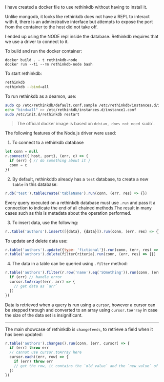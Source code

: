 I have created a docker file to use rethinkdb without having to install it.

Unlike mongodb, it looks like rethinkdb does not have a REPL to interact with it,
there is an adminstrative interface but attempts to expose the port from the container
to the host did not take off.

I ended up using the NODE repl inside the database. Rethinkdb requires that we use a driver to
connect to it.

To build and run the docker container:

```
docker build . - t rethinkdb-node
docker run --ti --rm rethinkdb-node bash
```

To start rethinkdb:

```bash
rethinkdb
rethinkdb --bind=all
```

To run rethinkdb as a deamon, use:

```bash
sudo cp /etc/rethinkdb/default.conf.sample /etc/rethinkdb/instances.d/instance1.conf
echo "bind=all" >> /etc/rethinkdb/instances.d/instance1.conf
sudo /etc/init.d/rethinkdb restart
```

> The official docker image is based on `debian, does not need `sudo`.

The following features of the Node.js driver were used:

1. To connect to a rethinkdb database

```js
let conn = null
r.connect({ host, port}, (err, c) => {
  if (err) { // do something about it }
  conn = c
})
```

2. By default, rethinkddb already has a `test` database, to create a new `table` in this database:

```js
r.db('test').tableCreate('tableName').run(conn, (err, res) => {})
```

Every query executed on a rethinkdb database must use `.run` and pass it a connection to indicate the end of
all chained methods.The result in many cases such as this is metadata about the operation performed.

3. To insert data,  use the following:

```js
r..table('authors').insert([{data}, {data}]).run(conn, (err, res) => {})
```

To update and delete data use:

```js
r.table('authors').update({type: 'fictional'}).run(conn, (err, res) => {})
r.table('authors').delete(filterCriteria).run(conn, (err, res) => {})
```

4. The data in a table can be queried using `.filter` method:

```js
r.table('authors').filter(r.row('name').eq('SOmething')).run(conn, (err, cursor) => {
  if (err) // handle error
  cursor.toArray((err, arr) => {
    // get data as `arr`
  })
})
```

Data is retrieved when a query is run using a `cursor`, however a cursor can be stepped through and converted to an array using `cursor.toArray` in case the size of the data set is insignificant.

---

The main showcase of rethinkdb is `changefeeds`, to retrieve a field when it has been updated:

```js
r.table('authors').changes().run(conn, (err, cursor) => {
  if (err) throw err
  // cannot use cursor.toArray here
  cursor.each((err, row) => {
    if (err) throw err
    // get the row, it contains the `old_value` and the `new_value` of the given row
  })
})
```
